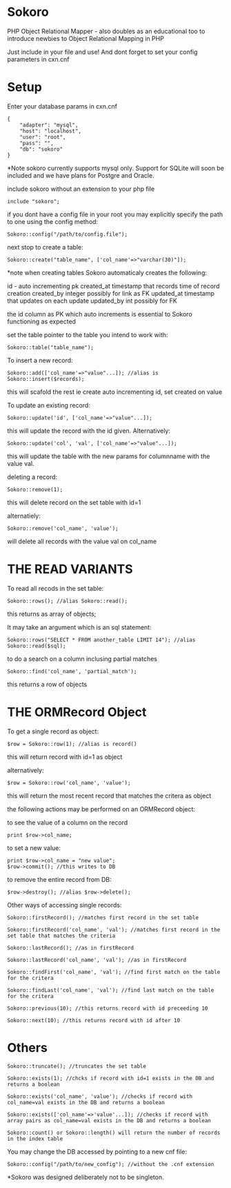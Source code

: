 Sokoro
======

PHP Object Relational Mapper - also doubles as an educational too to introduce newbies to Object Relational Mapping in PHP

Just include in your file and use! And dont forget to set your config parameters in cxn.cnf

Setup
=====
Enter your database params in cxn.cnf

	{
	    "adapter": "mysql",
	    "host": "localhost",
	    "user": "root",
	    "pass": "", 
	    "db": "sokoro"
	}


*Note sokoro currently supports mysql only. Support for SQLite will soon be included and we have plans for Postgre and Oracle.

include sokoro without an extension to your php file

	include "sokoro";

if you dont have a config file in your root you may explicitly specify the path to one using the config method:

	Sokoro::config("/path/to/config.file");

next stop to create a table:

	Sokoro::create("table_name", ['col_name'=>"varchar(30)"]);

*note when creating tables Sokoro automaticaly creates the following:

id - auto incrementing pk
created_at timestamp that records time of record creation
created_by integer possibly for link as FK
updated_at timestamp that updates on each update
updated_by int possibly for FK

the id column as PK which auto increments is essential to Sokoro functioning as expected

set the table pointer to the table you intend to work with:

	Sokoro::table("table_name");

To insert a new record:
	
	Sokoro::add(['col_name'=>"value"...]); //alias is Sokoro::insert($records);

this will scafold the rest ie create auto incrementing id, set created on value

To update an existing record:
	
	Sokoro::update('id', ['col_name'=>"value"...]);

this will update the record with the id given. Alternatively:

	Sokoro::update('col', 'val', ['col_name'=>"value"...]);

this will update the table with the new params for columnname with the value val.

deleting a record:

	Sokoro::remove(1);

this will delete record on the set table with id=1

alternatiely:

	Sokoro::remove('col_name', 'value');

will delete all records with the value val on col_name


THE READ VARIANTS
===================

To read all recods in the set table:

	Sokoro::rows(); //alias Sokoro::read();

this returns as array of objects;

It may take an argument which is an sql statement:

	Sokoro::rows("SELECT * FROM another_table LIMIT 14"); //alias Sokoro::read($sql);

to do a search on a column inclusing partial matches 

	Sokoro::find('col_name', 'partial_match');

this returns a row of objects


THE ORMRecord Object
=====================

To get a single record as object:

	$row = Sokoro::row(1); //alias is record()

this will return record with id=1 as object

alternatively:

	$row = Sokoro::row('col_name', 'value');

this will return the most recent record that matches the critera as object

the following actions may be performed on an ORMRecord object:

to see the value of a column on the record

	print $row->col_name;

to set a new value:

	print $row->col_name = "new value";
	$row->commit(); //this writes to DB

to remove the entire record from DB:

	$row->destroy(); //alias $row->delete();

Other ways of accessing single records:

	Sokoro::firstRecord(); //matches first record in the set table

	Sokoro::firstRecord('col_name', 'val'); //matches first record in the set table that matches the criteria

	Sokoro::lastRecord(); //as in firstRecord

	Sokoro::lastRecord('col_name', 'val'); //as in firstRecord

	Sokoro::findFirst('col_name', 'val'); //find first match on the table for the critera

	Sokoro::findLast('col_name', 'val'); //find last match on the table for the critera

	Sokoro::previous(10); //this returns record with id preceeding 10

	Sokoro::next(10); //this returns record with id after 10


Others
======

	Sokoro::truncate(); //truncates the set table
	
	Sokoro::exists(1); //chcks if record with id=1 exists in the DB and returns a boolean

	Sokoro::exists('col_name', 'value'); //checks if record with col_name=val exists in the DB and returns a boolean

	Sokoro::exists(['col_name'=>'value'...]); //checks if record with array pairs as col_name=val exists in the DB and returns a boolean

	Sokoro::count() or Sokoro::length() will return the number of records in the index table


You may change the DB accessed by pointing to a new cnf file:

	Sokoro::config("/path/to/new_config"); //without the .cnf extension

*Sokoro was designed deliberately not to be singleton.